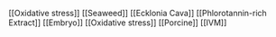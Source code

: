 [[Oxidative stress]]
[[Seaweed]]
[[Ecklonia Cava]]
[[Phlorotannin-rich Extract]]
[[Embryo]]
[[Oxidative stress]]
[[Porcine]]
[[IVM]]
